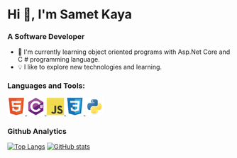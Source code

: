 <h1 align="left">Hi 👋, I'm Samet Kaya</h1>
<h3 align="left">A Software Developer </h3>

- 🌱&nbsp;I'm currently learning object oriented programs with Asp.Net Core and C # programming language. 
- 💡&nbsp;I like to explore new technologies and learning.




<h3 align="left">Languages and Tools:</h3>
<p > 

 <a href="https://www.w3schools.com/html/" target="_blank"> <img src="https://raw.githubusercontent.com/devicons/devicon/master/icons/html5/html5-original.svg" alt="Html5" width="40" height="40"/> </a>
 <a href="https://www.w3schools.com/cs/" target="_blank"> <img src="https://raw.githubusercontent.com/devicons/devicon/master/icons/csharp/csharp-original.svg" alt="csharp" width="40" height="40"/> </a> 
  <a href="https://developer.mozilla.org/en-US/docs/Web/JavaScript" target="_blank"> <img src="https://raw.githubusercontent.com/devicons/devicon/master/icons/javascript/javascript-original.svg" alt="javascript" width="40" height="40"/> </a> 
  <a href="https://www.w3schools.com/css/" target="_blank"> <img src="https://raw.githubusercontent.com/devicons/devicon/master/icons/css3/css3-original.svg" alt="css3" width="40" height="40"/> </a>
  <a href="https://www.python.org/" target="_blank"> <img src="https://raw.githubusercontent.com/devicons/devicon/master/icons/python/python-original.svg" alt="python" width="40" height="40"/> </a>

</p>


### Github Analytics

[![Top Langs](https://github-readme-stats.vercel.app/api/top-langs/?username=samettkaya&layout=compact)](https://github.com/samettkaya/github-readme-stats)
[![GitHub stats](https://github-readme-stats.vercel.app/api?username=Samettkaya&show_icons=true&theme=tokyonight)](https://github.com/samettkaya/github-readme-stats)


